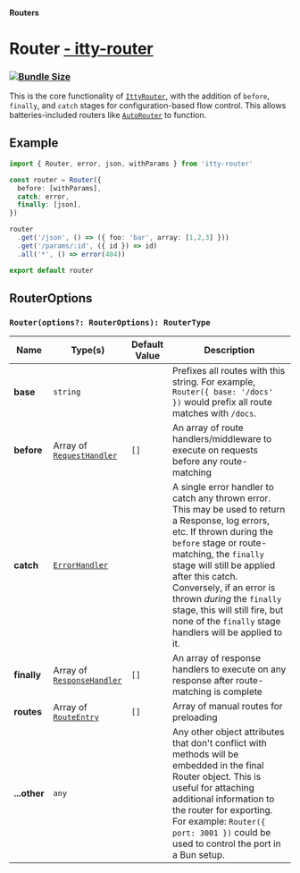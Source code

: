#### Routers
# Router <u>- itty-router</u> <Badge type="warning" text="updated in v5" />

### [![Bundle Size](https://itty.ing/https://deno.bundlejs.com/?q=itty-router/Router&badge&badge-style=for-the-badge)](https://deno.bundlejs.com/?q=itty-router/Router)

This is the core functionality of [`IttyRouter`](/docs/itty-router/routers/ittyrouter), with the addition of `before`, `finally`, and `catch` stages for configuration-based flow control.  This allows batteries-included routers like [`AutoRouter`](/docs/itty-router/routers/autorouter) to function.

## Example
```ts
import { Router, error, json, withParams } from 'itty-router'

const router = Router({
  before: [withParams],
  catch: error,
  finally: [json],
})

router
  .get('/json', () => ({ foo: 'bar', array: [1,2,3] }))
  .get('/params/:id', ({ id }) => id)
  .all('*', () => error(404))

export default router
```

## RouterOptions
### `Router(options?: RouterOptions): RouterType`

| Name | Type(s) | Default Value | Description
| --- | --- | --- | ---
| **base** | `string` | | Prefixes all routes with this string. For example, `Router({ base: '/docs' })` would prefix all route matches with `/docs`.
| <span class="nowrap">**before** <Badge type="warning" text="v5" /></span> | Array of [`RequestHandler`](/itty-router/typescript/api#requesthandler) | `[]` | An array of route handlers/middleware to execute on requests before any route-matching
| <span class="nowrap">**catch** <Badge type="warning" text="v5" /></span> | [`ErrorHandler`](/itty-router/typescript/api#errorhandler) | | A single error handler to catch any thrown error.  This may be used to return a Response, log errors, etc. If thrown during the `before` stage or route-matching, the `finally` stage will still be applied after this catch. Conversely, if an error is thrown *during* the `finally` stage, this will still fire, but none of the `finally` stage handlers will be applied to it.
| <span class="nowrap">**finally** <Badge type="warning" text="v5" /></span> | Array of [`ResponseHandler`](/itty-router/typescript/api#responsehandler) | `[]` | An array of response handlers to execute on any response after route-matching is complete
| <span class="nowrap">**routes** <Badge type="danger" text="advanced" /></span> | Array of [`RouteEntry`](/itty-router/typescript/api#routeentry) | `[]` | Array of manual routes for preloading 
| **...other** <Badge type="warning" text="v4.1+" /> | `any` | | Any other object attributes that don't conflict with methods will be embedded in the final Router object.  This is useful for attaching additional information to the router for exporting.  For example: `Router({ port: 3001 })` could be used to control the port in a Bun setup.
